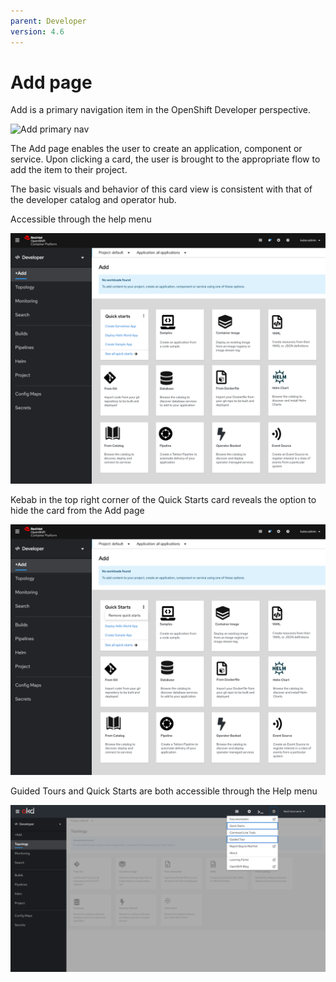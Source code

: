 ```yaml
---
parent: Developer
version: 4.6
---
```


# Add page

Add is a primary navigation item in the OpenShift Developer perspective.

![Add primary nav](https://openshift.github.io/openshift-origin-design/designs/developer/add/img/Add-AltA.png)

The Add page enables the user to create an application, component or service. Upon clicking a card, the user is brought to the appropriate flow to add the item to their project.

The basic visuals and behavior of this card view is consistent with that of the developer catalog and operator hub.


Accessible through the help menu

<img src="./img/add-page.png" alt="Add page" width="990"/>


Kebab in the top right corner of the Quick Starts card reveals the option to hide the card from the Add page

<img src="./img/add-page-kebab.png" alt="Add page with kebab" width="990"/>


Guided Tours and Quick Starts are both accessible through the Help menu 

<img src="./img/help-menu.png" alt="Add page with kebab" width="990"/>